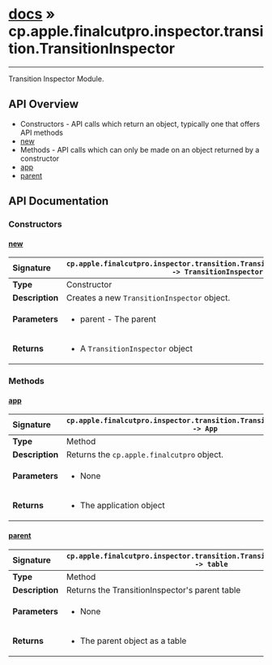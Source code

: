 # [docs](index.md) » cp.apple.finalcutpro.inspector.transition.TransitionInspector
---

Transition Inspector Module.

## API Overview
* Constructors - API calls which return an object, typically one that offers API methods
 * [new](#new)
* Methods - API calls which can only be made on an object returned by a constructor
 * [app](#app)
 * [parent](#parent)

## API Documentation

### Constructors

#### [new](#new)
| <span style="float: left;">**Signature**</span> | <span style="float: left;">`cp.apple.finalcutpro.inspector.transition.TransitionInspector.new(parent) -> TransitionInspector` </span>                                                          |
| -----------------------------------------------------|---------------------------------------------------------------------------------------------------------|
| **Type**                                             | Constructor |
| **Description**                                      | Creates a new `TransitionInspector` object. |
| **Parameters**                                       | <ul><li>parent - The parent</li></ul> |
| **Returns**                                          | <ul><li>A <code>TransitionInspector</code> object</li></ul> |

### Methods

#### [app](#app)
| <span style="float: left;">**Signature**</span> | <span style="float: left;">`cp.apple.finalcutpro.inspector.transition.TransitionInspector:app() -> App` </span>                                                          |
| -----------------------------------------------------|---------------------------------------------------------------------------------------------------------|
| **Type**                                             | Method |
| **Description**                                      | Returns the `cp.apple.finalcutpro` object. |
| **Parameters**                                       | <ul><li>None</li></ul> |
| **Returns**                                          | <ul><li>The application object</li></ul> |

#### [parent](#parent)
| <span style="float: left;">**Signature**</span> | <span style="float: left;">`cp.apple.finalcutpro.inspector.transition.TransitionInspector:parent() -> table` </span>                                                          |
| -----------------------------------------------------|---------------------------------------------------------------------------------------------------------|
| **Type**                                             | Method |
| **Description**                                      | Returns the TransitionInspector's parent table |
| **Parameters**                                       | <ul><li>None</li></ul> |
| **Returns**                                          | <ul><li>The parent object as a table</li></ul> |

